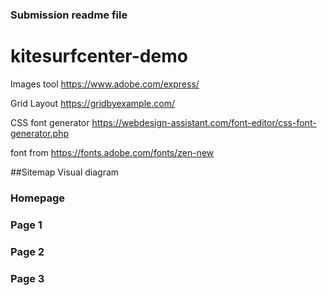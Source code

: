 ### Submission readme file
# kitesurfcenter-demo

Images tool
https://www.adobe.com/express/

Grid Layout
https://gridbyexample.com/

CSS font generator
https://webdesign-assistant.com/font-editor/css-font-generator.php

font from
https://fonts.adobe.com/fonts/zen-new

##Sitemap
    Visual diagram
    


### Homepage


### Page 1


### Page 2


### Page 3